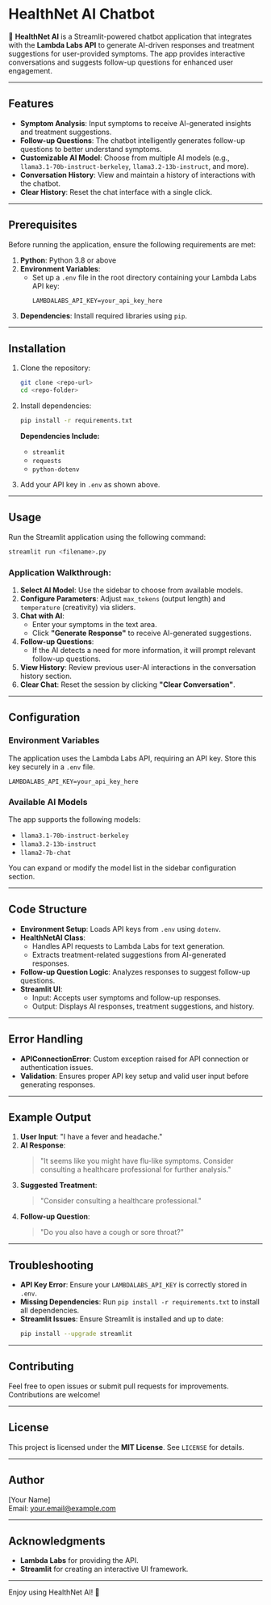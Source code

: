 # HealthNet AI Chatbot

🤖 **HealthNet AI** is a Streamlit-powered chatbot application that integrates with the **Lambda Labs API** to generate AI-driven responses and treatment suggestions for user-provided symptoms. The app provides interactive conversations and suggests follow-up questions for enhanced user engagement.

---

## Features

- **Symptom Analysis**: Input symptoms to receive AI-generated insights and treatment suggestions.
- **Follow-up Questions**: The chatbot intelligently generates follow-up questions to better understand symptoms.
- **Customizable AI Model**: Choose from multiple AI models (e.g., `llama3.1-70b-instruct-berkeley`, `llama3.2-13b-instruct`, and more).
- **Conversation History**: View and maintain a history of interactions with the chatbot.
- **Clear History**: Reset the chat interface with a single click.

---

## Prerequisites

Before running the application, ensure the following requirements are met:

1. **Python**: Python 3.8 or above
2. **Environment Variables**:
   - Set up a `.env` file in the root directory containing your Lambda Labs API key:
     ```env
     LAMBDALABS_API_KEY=your_api_key_here
     ```
3. **Dependencies**: Install required libraries using `pip`.

---

## Installation

1. Clone the repository:
   ```bash
   git clone <repo-url>
   cd <repo-folder>
   ```

2. Install dependencies:
   ```bash
   pip install -r requirements.txt
   ```
   **Dependencies Include:**
   - `streamlit`
   - `requests`
   - `python-dotenv`

3. Add your API key in `.env` as shown above.

---

## Usage

Run the Streamlit application using the following command:
```bash
streamlit run <filename>.py
```

### Application Walkthrough:

1. **Select AI Model**: Use the sidebar to choose from available models.
2. **Configure Parameters**: Adjust `max_tokens` (output length) and `temperature` (creativity) via sliders.
3. **Chat with AI**:
   - Enter your symptoms in the text area.
   - Click **"Generate Response"** to receive AI-generated suggestions.
4. **Follow-up Questions**:
   - If the AI detects a need for more information, it will prompt relevant follow-up questions.
5. **View History**: Review previous user-AI interactions in the conversation history section.
6. **Clear Chat**: Reset the session by clicking **"Clear Conversation"**.

---

## Configuration

### Environment Variables
The application uses the Lambda Labs API, requiring an API key. Store this key securely in a `.env` file.

```env
LAMBDALABS_API_KEY=your_api_key_here
```

### Available AI Models
The app supports the following models:
- `llama3.1-70b-instruct-berkeley`
- `llama3.2-13b-instruct`
- `llama2-7b-chat`

You can expand or modify the model list in the sidebar configuration section.

---

## Code Structure

- **Environment Setup**: Loads API keys from `.env` using `dotenv`.
- **HealthNetAI Class**:
  - Handles API requests to Lambda Labs for text generation.
  - Extracts treatment-related suggestions from AI-generated responses.
- **Follow-up Question Logic**: Analyzes responses to suggest follow-up questions.
- **Streamlit UI**:
  - Input: Accepts user symptoms and follow-up responses.
  - Output: Displays AI responses, treatment suggestions, and history.

---

## Error Handling

- **APIConnectionError**: Custom exception raised for API connection or authentication issues.
- **Validation**: Ensures proper API key setup and valid user input before generating responses.

---

## Example Output

1. **User Input**: "I have a fever and headache."
2. **AI Response**:
   > "It seems like you might have flu-like symptoms. Consider consulting a healthcare professional for further analysis."
3. **Suggested Treatment**:
   > "Consider consulting a healthcare professional."
4. **Follow-up Question**:
   > "Do you also have a cough or sore throat?"

---

## Troubleshooting

- **API Key Error**: Ensure your `LAMBDALABS_API_KEY` is correctly stored in `.env`.
- **Missing Dependencies**: Run `pip install -r requirements.txt` to install all dependencies.
- **Streamlit Issues**: Ensure Streamlit is installed and up to date:
  ```bash
  pip install --upgrade streamlit
  ```

---

## Contributing

Feel free to open issues or submit pull requests for improvements. Contributions are welcome!

---

## License

This project is licensed under the **MIT License**. See `LICENSE` for details.

---

## Author

[Your Name]  
Email: your.email@example.com

---

## Acknowledgments

- **Lambda Labs** for providing the API.
- **Streamlit** for creating an interactive UI framework.

---

Enjoy using HealthNet AI! 🚀
